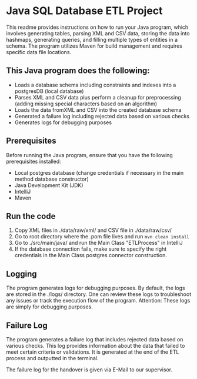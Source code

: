 # Java SQL Database ETL Project
This readme provides instructions on how to run your Java program, 
which involves generating tables, parsing XML and CSV data, storing the data into hashmaps, 
generating queries, and filling multiple types of entities in a schema. 
The program utilizes Maven for build management and requires specific data file locations.
## This Java program does the following:
- Loads a database schema including constraints and indexes into a postgresDB (local database)
- Parses XML and CSV data plus perform a cleanup for preprocessing (adding missing special characters based on an algorithm)
- Loads the data fromXML and CSV into the created database schema
- Generated a failure log including rejected data based on various checks
- Generates logs for debugging purposes

## Prerequisites
Before running the Java program, ensure that you have the following prerequisites installed:

- Local postgres database (change credentials if necessary in the main method database constructor)
- Java Development Kit (JDK)
- IntelliJ
- Maven

## Run the code

1. Copy XML files in ./data/raw/xml/ and CSV file in ./data/raw/csv/
2. Go to root directory where the .pom file lives and run ``mvn clean install``
3. Go to ./src/main/java/ and run the Main Class "ETLProcess" in IntelliJ
4. If the database connection fails, make sure to specify the right credentials in the Main Class postgres connector construction.

## Logging
The program generates logs for debugging purposes. 
By default, the logs are stored in the ./logs/ directory. One can review these logs to troubleshoot any issues or track the execution flow of the program.
Attention: These logs are simply for debugging purposes.

## Failure Log
The program generates a failure log that includes rejected data based on various checks. 
This log provides information about the data that failed to meet certain criteria or validations.
It is generated at the end of the ETL process and outputted in the terminal.

The failure log for the handover is given via E-Mail to our supervisor.

